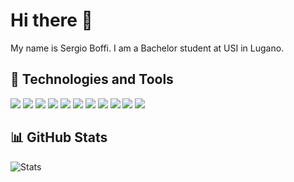 # Hi there :wave:

My name is Sergio Boffi. I am a Bachelor student at USI in Lugano. 

## :wrench: Technologies and Tools

![](https://img.shields.io/badge/Code-Python-informational?style=flat&logo=python&logoColor=white&color=ee672f)
![](https://img.shields.io/badge/Code-Javascript-informational?style=flat&logo=javascript&logoColor=white&color=ee672f)
![](https://img.shields.io/badge/Code-C/informational?style=flat&logo=c%2B%2B&logoColor=white&color=ee672f)
![](https://img.shields.io/badge/Code-C%2B%2B-informational?style=flat&logo=c%2B%2B&logoColor=white&color=ee672f)
![](https://img.shields.io/badge/Code-HTML5-informational?style=flat&logo=html5&logoColor=white&color=ee672f)
![](https://img.shields.io/badge/Code-CSS3-informational?style=flat&logo=css3&logoColor=white&color=ee672f)
![](https://img.shields.io/badge/Code-Vue.js-informational?style=flat&logo=vue.js&logoColor=white&color=ee672f)
![](https://img.shields.io/badge/Code-PySpark-informational?style=flat&logo=apache-spark&logoColor=white&color=ee672f)
![](https://img.shields.io/badge/Tools-MySQL-informational?style=flat&logo=mysql&logoColor=white&color=0f80c0)
![](https://img.shields.io/badge/Tools-MongoDB-informational?style=flat&logo=mongodb&logoColor=white&color=0f80c0)
![](https://img.shields.io/badge/Code-Racket-informational?style=flat&logo=racket&logoColor=white&color=ee672f)

## 📊 GitHub Stats
![Stats](https://github-readme-stats.vercel.app/api?username=boffis2002&show_icons=true&count_private=true&theme=radical)
